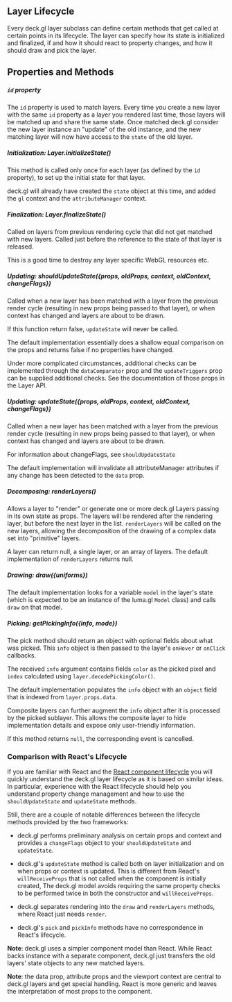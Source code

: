 ## Layer Lifecycle

Every deck.gl layer subclass can define certain methods that get called
at certain points in its lifecycle. The layer can specify how its state
is initialized and finalized, if and how it should react to property changes,
and how it should draw and pick the layer.

## Properties and Methods

##### `id` property

The `id` property is used to match layers. Every time you create a new layer
with the same `id` property as a layer you rendered last time,
those layers will be matched up and share the same state. Once matched
deck.gl consider the new layer instance an "update" of the old instance, and
the new matching layer will now have access to the `state` of the old layer.

##### Initialization: Layer.initializeState()

This method is called only once for each layer (as defined by the `id`
property), to set up the initial state for that layer.

deck.gl will already have created the `state` object at this time, and
added the `gl` context and the `attributeManager` context.

##### Finalization: Layer.finalizeState()

Called on layers from previous rendering cycle that did not get matched
with new layers. Called just before the reference to the state of that layer
is released.

This is a good time to destroy any layer specific WebGL resources etc.

##### Updating: shouldUpdateState({props, oldProps, context, oldContext, changeFlags})

Called when a new layer has been matched with a layer from the previous
render cycle (resulting in new props being passed to that layer),
or when context has changed and layers are about to be drawn.

If this function return false, `updateState` will never be called.

The default implementation essentially does a shallow equal comparison
on the props and returns false if no properties have changed.

Under more complicated circumstances, additional checks can be implemented through
the `dataComparator` prop and the `updateTriggers` prop can be supplied additional checks. See the documentation of those props in the Layer API.

##### Updating: updateState({props, oldProps, context, oldContext, changeFlags})

Called when a new layer has been matched with a layer from the previous
render cycle (resulting in new props being passed to that layer),
or when context has changed and layers are about to be drawn.

For information about changeFlags, see `shouldUpdateState`

The default implementation will invalidate all attributeManager attributes
if any change has been detected to the `data` prop.

##### Decomposing: renderLayers()

Allows a layer to "render" or generate one or more deck.gl Layers
passing in its own state as props.
The layers will be rendered after the rendering layer, but before the next
layer in the list. `renderLayers` will be called on the new layers,
allowing the decomposition of the drawing of a complex data set
into "primitive" layers.

A layer can return null, a single layer, or an array of layers. The default
implementation of `renderLayers` returns null.

##### Drawing: draw({uniforms})

The default implementation looks for a variable `model` in the layer's
state (which is expected to be an instance of the luma.gl `Model` class)
and calls `draw` on that model.

##### Picking: getPickingInfo({info, mode})

The pick method should return an object with optional fields about
what was picked. This `info` object is then passed to the layer's `onHover`
or `onClick` callbacks.

The received `info` argument contains fields `color` as the picked pixel
and `index` calculated using `layer.decodePickingColor()`.

The default implementation populates the `info` object with an `object` field
that is indexed from `layer.props.data`.

Composite layers can further augment the `info` object after it is processed
by the picked sublayer. This allows the composite layer to hide implementation
details and expose only user-friendly information.

If this method returns `null`, the corresponding event is cancelled.

### Comparison with React's Lifecycle

If you are familiar with React and the
[React component lifecycle](https://facebook.github.io/react/docs/component-specs.html)
you will quickly understand the deck.gl layer lifecycle as it is based on
similar ideas. In particular, experience with the React lifecycle should help
you understand property change management and how to use the
`shouldUpdateState` and `updateState` methods.

Still, there are a couple of notable differences between the lifecycle
methods provided by the two frameworks:

- deck.gl performs preliminary analysis on certain props and context and
  provides a `changeFlags` object to your `shouldUpdateState` and
  `updateState`.

- deck.gl's `updateState` method is called both on layer initialization and
  on when props or context is updated. This is different from React's
  `willReceiveProps` that is not called when the component is initially created,
  The deck.gl model avoids requiring the same property checks to be performed
  twice in both the constructor and `willReceiveProps`.

- deck.gl separates rendering into the `draw` and `renderLayers` methods,
  where React just needs `render`.

- deck.gl's `pick` and `pickInfo` methods have no correspondence in
  React's lifecycle.

**Note**: deck.gl uses a simpler component model than React.
  While React backs instance with a separate component, deck.gl just transfers
  the old layers' state objects to any new matched layers.

**Note**: the data prop, attribute props and the viewport context are
  central to deck.gl layers and get special handling. React is more generic
  and leaves the interpretation of most props to the component.
